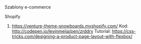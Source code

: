 Szablony e-commerce

Shopify
1. https://venture-theme-snowboards.myshopify.com/
Kod: http://codepen.io/levinmejia/pen/zrddrv
Tutorial: https://css-tricks.com/designing-a-product-page-layout-with-flexbox/
